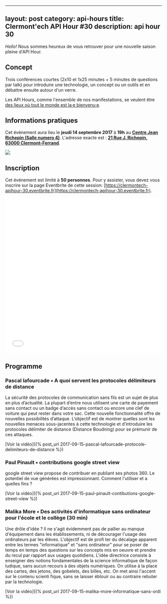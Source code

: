 ---
layout: post
category: api-hours
title: Clermont'ech API Hour &#35;30
description: api hour 30
------

_Hello!_ Nous sommes heureux de vous retrouver pour une nouvelle saison pleine d'API Hour.

## Concept

Trois conférences courtes (2x10 et 1x25 minutes + 5 minutes de questions par talk)
pour introduire une technologie, un concept ou un outils et en débattre ensuite
autour d'un verre.

Les API Hours, comme l'ensemble de nos manifestations, se veulent être [des
lieux où tout le monde est la·e bienvenu·e](/code-of-conduct.html).


## Informations pratiques

Cet événement aura lieu le **jeudi 14 septembre 2017** à **19h** au [**Centre Jean Richepin (Salle numero 4)**](http://www.clermont-ferrand.fr/+-Centre-Richepin-+.html). L'adresse
exacte est : [**21 Rue J. Richepin, 63000 Clermont-Ferrand**](https://goo.gl/maps/MFBp4).

[![](http://maps.googleapis.com/maps/api/staticmap?center=21+Rue+Jean+Richepin%2C+63000+Clermont-Ferrand&size=600x400&sensor=false&markers=color:red%7C45.7814505,3.0853451)](https://goo.gl/maps/exAaivRX3su)

## Inscription

Cet événement est limité à **50 personnes**.  Pour y assister, vous devez vous
inscrire sur la page Eventbrite de cette session: [https://clermontech-apihour-30.eventbrite.fr](https://clermontech-apihour-30.eventbrite.fr).

<iframe src="//eventbrite.fr/tickets-external?eid=37683994843&ref=etckt" frameborder="0" height="500" width="100%" vspace="0" hspace="0" marginheight="5" marginwidth="5" scrolling="auto" allowtransparency="true"></iframe>


## Programme

### Pascal lafourcade • A quoi servent les protocoles délimiteurs de distance

La sécurité des protocoles de communication sans fils est un sujet de plus en plus d’actualité. La plupart d’entre nous utilisent une carte de payement sans contact ou un badge d’accès sans contact ou encore une clef de voiture qui peut rester dans votre sac. Cette nouvelle fonctionnalité offre de nouvelles possibilités d’attaque. L’objectif est de montrer quelles sont les nouvelles menaces sous-jacentes à cette technologie et d’introduire les protocoles délimiter de distance (Distance Boudning) pour se prémunir de ces attaques.

[Voir la vidéo]({% post_url 2017-09-15-pascal-lafourcade-protocole-delimiteurs-de-distance %})

### Paul Pinault • contributions google street view

google street view propose de contribuer en publiant ses photos 360. Le potentiel de vue générées est impressionnant. Comment l'utiliser et a quelles fins ?

[Voir la vidéo]({% post_url 2017-09-15-paul-pinault-contibutions-google-street-view %})

### Malika More • Des activités d'informatique sans ordinateur pour l'école et le collège (30 min)

Une drôle d'idée ? Il ne s'agit évidemment pas de pallier au
manque d'équipement dans les établissements, ni de décourager l'usage
des ordinateurs par les élèves. L'objectif est de profi ter du décalage
apparent entre les termes "informatique" et "sans ordinateur" pour se
poser de temps en temps des questions sur les concepts mis en oeuvre et
prendre du recul par rapport aux usages quotidiens. L'idée directrice
consiste à enseigner des notions fondamentales de la science
informatique de façon ludique, sans aucun recours à des objets
numériques. On utilise à la place des cartes, des jetons, des gobelets,
des billes, etc. On met ainsi l'accent sur le contenu scienti fique,
sans se laisser éblouir ou au contraire rebuter par la technologie.

[Voir la vidéo]({% post_url 2017-09-15-malika-more-informatique-sans-ordi %})

